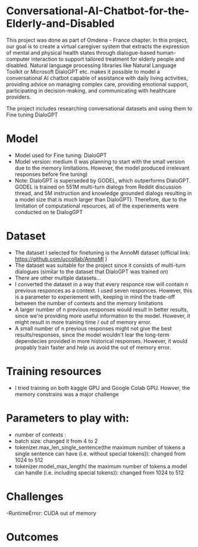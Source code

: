 # Conversational-AI-Chatbot-for-the-Elderly-and-Disabled
This project was done as part of Omdena - France chapter.
In this project, our goal is to create a virtual caregiver system that extracts the expression of mental and physical health states through dialogue-based human-computer interaction to support tailored treatment for elderly people and disabled. Natural language processing libraries like Natural Language Toolkit or Microsoft DialoGPT etc. makes it possible to model a conversational AI chatbot capable of assistance with daily living activities, providing advice on managing complex care, providing emotional support, participating in decision-making, and communicating with healthcare providers.
 
 The project includes researching conversational datasets and using them to Fine tuning DialoGPT
 
 
# Model
- Model used for Fine tuning: DialoGPT 
- Model version: medium (I was planning to start with the small version due to the memory limitations. However, the model produced irrelevant responses before fine tuning)
- Note: DialoGPT is superseded by GODEL, which outperforms DialoGPT. GODEL is trained on 551M multi-turn dialogs from Reddit discussion thread, and 5M instruction and knowledge grounded dialogs resulting in a model size that is much larger than DialoGPT). Therefore, due to the limitation of computational resources, all of the experiements were conducted on te DialogGPT
 
# Dataset
- The dataset I selected for finetuning is the AnnoMI dataset (official link:  https://github.com/uccollab/AnnoMI )
- The dataset was suitable for the project since it consists of multi-turn dialogues (similar to the dataset that DialoGPT was trained on) 
- There are other multiple datasets...
- I converted the dataset in a way that every responce row will contain n previous responces as a context. I used seven responces. However, this is a parameter to experiement with, keeping in mind the trade-off between the number of contexts and the memory limitations 
- A larger number of n previous responses would result in better results, since we're providing more useful information to the model. However, it might result in more training time / out of memory error.
- A small number of n previous responses might not give the best results/responses, since the model wouldn't lear the long-term dependecies provided in more historical responses. However, it would propably train faster and help us avoid the out of memory error.


# Training resources
- I tried training on both kaggle GPU and Google Colab GPU. Howver, the memory constrains was a major challenge

# Parameters to play with:
- number of contexts :
- batch size: changed it from 4 to 2
- tokenizer.max_len_single_sentence(the maximum number of tokens a single sentence can have (i.e. without special tokens)): changed from 1024 to 512
- tokenizer.model_max_length( the maximum number of tokens a model can handle (i.e. including special tokens)): changed from 1024 to 512
# Challenges
-RuntimeError: CUDA out of memory
# Outcomes
